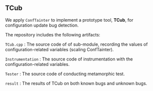 ## TCub

We apply `ConfTainter` to implement a prototype tool, **TCub**, for configuration update bug detection.

The repository includes the following artifacts:

```TCub.cpp``` : The source code of of sub-module, recording the values of configuration-related variables (scaling ConfTainter).

```Instrumentation``` : The source code of instrumentation with the configuration-related variables.

```Tester``` : The source code of conducting metamorphic test.

```result``` : The results of TCub on both known bugs and unknown bugs.
